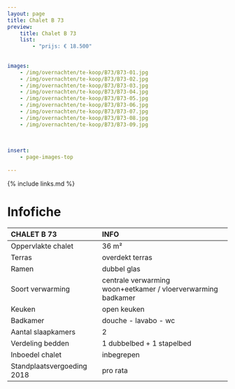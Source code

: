 ```yaml
---
layout: page
title: Chalet B 73
preview: 
    title: Chalet B 73
    list:
        - "prijs: € 18.500"
        
        
images:
    - /img/overnachten/te-koop/B73/B73-01.jpg
    - /img/overnachten/te-koop/B73/B73-02.jpg
    - /img/overnachten/te-koop/B73/B73-03.jpg
    - /img/overnachten/te-koop/B73/B73-04.jpg
    - /img/overnachten/te-koop/B73/B73-05.jpg
    - /img/overnachten/te-koop/B73/B73-06.jpg
    - /img/overnachten/te-koop/B73/B73-07.jpg
    - /img/overnachten/te-koop/B73/B73-08.jpg
    - /img/overnachten/te-koop/B73/B73-09.jpg
    
    
    
insert:
    - page-images-top
    
---
```


{% include links.md %}



# Infofiche 

CHALET B 73                 | INFO        | 
:---------------------------|:------------|
Oppervlakte chalet          |36 m²
Terras                      |overdekt terras
Ramen                       |dubbel glas
Soort verwarming            |centrale verwarming woon+eetkamer / vloerverwarming badkamer
Keuken                      |open keuken
Badkamer                    |douche - lavabo - wc
Aantal slaapkamers          |2
Verdeling bedden            |1 dubbelbed + 1 stapelbed
Inboedel chalet             |inbegrepen
Standplaatsvergoeding 2018  |pro rata
